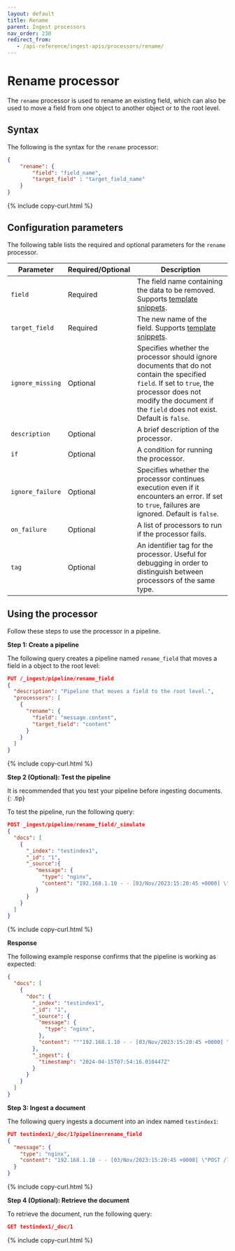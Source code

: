 ```yaml
---
layout: default
title: Rename
parent: Ingest processors
nav_order: 230
redirect_from:
   - /api-reference/ingest-apis/processors/rename/
---
```


# Rename processor

The `rename` processor is used to rename an existing field, which can also be used to move a field from one object to another object or to the root level.

## Syntax

The following is the syntax for the `rename` processor: 

```json
{
    "rename": {
        "field": "field_name",
        "target_field" : "target_field_name"
    }
}
```
{% include copy-curl.html %}

## Configuration parameters

The following table lists the required and optional parameters for the `rename` processor.

| Parameter  | Required/Optional  | Description  |
|---|---|---|
`field`  | Required  | The field name containing the data to be removed. Supports [template snippets]({{site.url}}{{site.baseurl}}/ingest-pipelines/create-ingest/#template-snippets). |
`target_field`  | Required  | The new name of the field. Supports [template snippets]({{site.url}}{{site.baseurl}}/ingest-pipelines/create-ingest/#template-snippets). |
`ignore_missing`  | Optional  | Specifies whether the processor should ignore documents that do not contain the specified `field`. If set to `true`, the processor does not modify the document if the `field` does not exist. Default is `false`. |
`description`  | Optional  | A brief description of the processor.  |
`if` | Optional | A condition for running the processor. |
`ignore_failure` | Optional | Specifies whether the processor continues execution even if it encounters an error. If set to `true`, failures are ignored. Default is `false`. |
`on_failure` | Optional | A list of processors to run if the processor fails. |
`tag` | Optional | An identifier tag for the processor. Useful for debugging in order to distinguish between processors of the same type. |

## Using the processor

Follow these steps to use the processor in a pipeline.

**Step 1: Create a pipeline** 

The following query creates a pipeline named `rename_field` that moves a field in a object to the root level: 

```json
PUT /_ingest/pipeline/rename_field
{
  "description": "Pipeline that moves a field to the root level.",
  "processors": [
    {
      "rename": {
        "field": "message.content",
        "target_field": "content"
      }
    }
  ]
}
```
{% include copy-curl.html %}

**Step 2 (Optional): Test the pipeline**

It is recommended that you test your pipeline before ingesting documents.
{: .tip}

To test the pipeline, run the following query:

```json
POST _ingest/pipeline/rename_field/_simulate
{
  "docs": [
    {
      "_index": "testindex1",
      "_id": "1",
      "_source":{
         "message": {
           "type": "nginx",
           "content": "192.168.1.10 - - [03/Nov/2023:15:20:45 +0000] \"POST /login HTTP/1.1\" 200 3456"
         }
      }
    }
  ]
}
```
{% include copy-curl.html %}

**Response**

The following example response confirms that the pipeline is working as expected:

```json
{
  "docs": [
    {
      "doc": {
        "_index": "testindex1",
        "_id": "1",
        "_source": {
          "message": {
            "type": "nginx",
          },
          "content": """192.168.1.10 - - [03/Nov/2023:15:20:45 +0000] "POST /login HTTP/1.1" 200 3456"""
        },
        "_ingest": {
          "timestamp": "2024-04-15T07:54:16.010447Z"
        }
      }
    }
  ]
}
```

**Step 3: Ingest a document**

The following query ingests a document into an index named `testindex1`:

```json
PUT testindex1/_doc/1?pipeline=rename_field
{
  "message": {
    "type": "nginx",
    "content": "192.168.1.10 - - [03/Nov/2023:15:20:45 +0000] \"POST /login HTTP/1.1\" 200 3456"
  }
}
```
{% include copy-curl.html %}

**Step 4 (Optional): Retrieve the document**

To retrieve the document, run the following query:

```json
GET testindex1/_doc/1
```
{% include copy-curl.html %}
